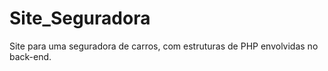# Site_Seguradora
Site para uma seguradora de carros, com estruturas de PHP envolvidas no back-end.
